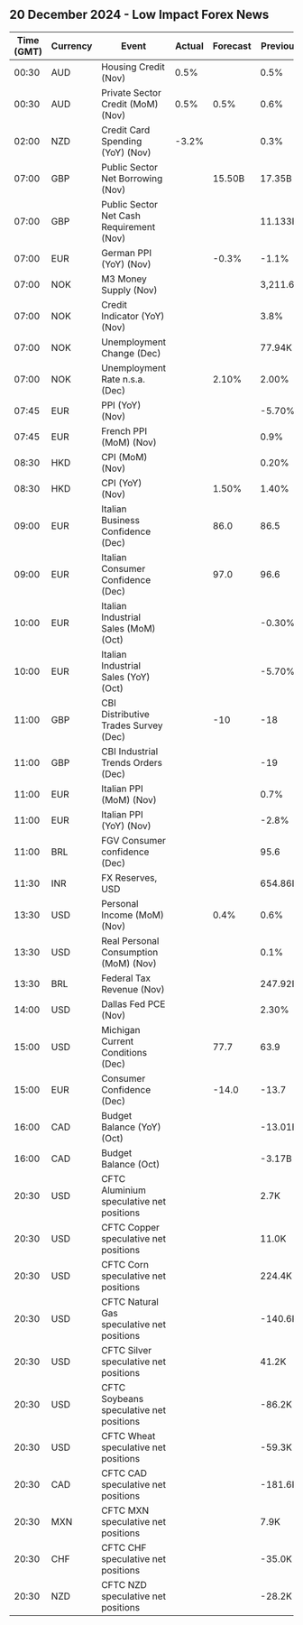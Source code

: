 ## 20 December 2024 - Low Impact Forex News

| Time (GMT) | Currency | Event | Actual | Forecast | Previous |
|------|----------|-------|--------|----------|----------|
| 00:30 | AUD | Housing Credit (Nov) | 0.5% |  | 0.5% |
| 00:30 | AUD | Private Sector Credit (MoM) (Nov) | 0.5% | 0.5% | 0.6% |
| 02:00 | NZD | Credit Card Spending (YoY) (Nov) | -3.2% |  | 0.3% |
| 07:00 | GBP | Public Sector Net Borrowing (Nov) |  | 15.50B | 17.35B |
| 07:00 | GBP | Public Sector Net Cash Requirement (Nov) |  |  | 11.133B |
| 07:00 | EUR | German PPI (YoY) (Nov) |  | -0.3% | -1.1% |
| 07:00 | NOK | M3 Money Supply (Nov) |  |  | 3,211.6B |
| 07:00 | NOK | Credit Indicator (YoY) (Nov) |  |  | 3.8% |
| 07:00 | NOK | Unemployment Change (Dec) |  |  | 77.94K |
| 07:00 | NOK | Unemployment Rate n.s.a. (Dec) |  | 2.10% | 2.00% |
| 07:45 | EUR | PPI (YoY) (Nov) |  |  | -5.70% |
| 07:45 | EUR | French PPI (MoM) (Nov) |  |  | 0.9% |
| 08:30 | HKD | CPI (MoM) (Nov) |  |  | 0.20% |
| 08:30 | HKD | CPI (YoY) (Nov) |  | 1.50% | 1.40% |
| 09:00 | EUR | Italian Business Confidence (Dec) |  | 86.0 | 86.5 |
| 09:00 | EUR | Italian Consumer Confidence (Dec) |  | 97.0 | 96.6 |
| 10:00 | EUR | Italian Industrial Sales (MoM) (Oct) |  |  | -0.30% |
| 10:00 | EUR | Italian Industrial Sales (YoY) (Oct) |  |  | -5.70% |
| 11:00 | GBP | CBI Distributive Trades Survey (Dec) |  | -10 | -18 |
| 11:00 | GBP | CBI Industrial Trends Orders (Dec) |  |  | -19 |
| 11:00 | EUR | Italian PPI (MoM) (Nov) |  |  | 0.7% |
| 11:00 | EUR | Italian PPI (YoY) (Nov) |  |  | -2.8% |
| 11:00 | BRL | FGV Consumer confidence (Dec) |  |  | 95.6 |
| 11:30 | INR | FX Reserves, USD |  |  | 654.86B |
| 13:30 | USD | Personal Income (MoM) (Nov) |  | 0.4% | 0.6% |
| 13:30 | USD | Real Personal Consumption (MoM) (Nov) |  |  | 0.1% |
| 13:30 | BRL | Federal Tax Revenue (Nov) |  |  | 247.92B |
| 14:00 | USD | Dallas Fed PCE (Nov) |  |  | 2.30% |
| 15:00 | USD | Michigan Current Conditions (Dec) |  | 77.7 | 63.9 |
| 15:00 | EUR | Consumer Confidence (Dec) |  | -14.0 | -13.7 |
| 16:00 | CAD | Budget Balance (YoY) (Oct) |  |  | -13.01B |
| 16:00 | CAD | Budget Balance (Oct) |  |  | -3.17B |
| 20:30 | USD | CFTC Aluminium speculative net positions |  |  | 2.7K |
| 20:30 | USD | CFTC Copper speculative net positions |  |  | 11.0K |
| 20:30 | USD | CFTC Corn speculative net positions |  |  | 224.4K |
| 20:30 | USD | CFTC Natural Gas speculative net positions |  |  | -140.6K |
| 20:30 | USD | CFTC Silver speculative net positions |  |  | 41.2K |
| 20:30 | USD | CFTC Soybeans speculative net positions |  |  | -86.2K |
| 20:30 | USD | CFTC Wheat speculative net positions |  |  | -59.3K |
| 20:30 | CAD | CFTC CAD speculative net positions |  |  | -181.6K |
| 20:30 | MXN | CFTC MXN speculative net positions |  |  | 7.9K |
| 20:30 | CHF | CFTC CHF speculative net positions |  |  | -35.0K |
| 20:30 | NZD | CFTC NZD speculative net positions |  |  | -28.2K |
